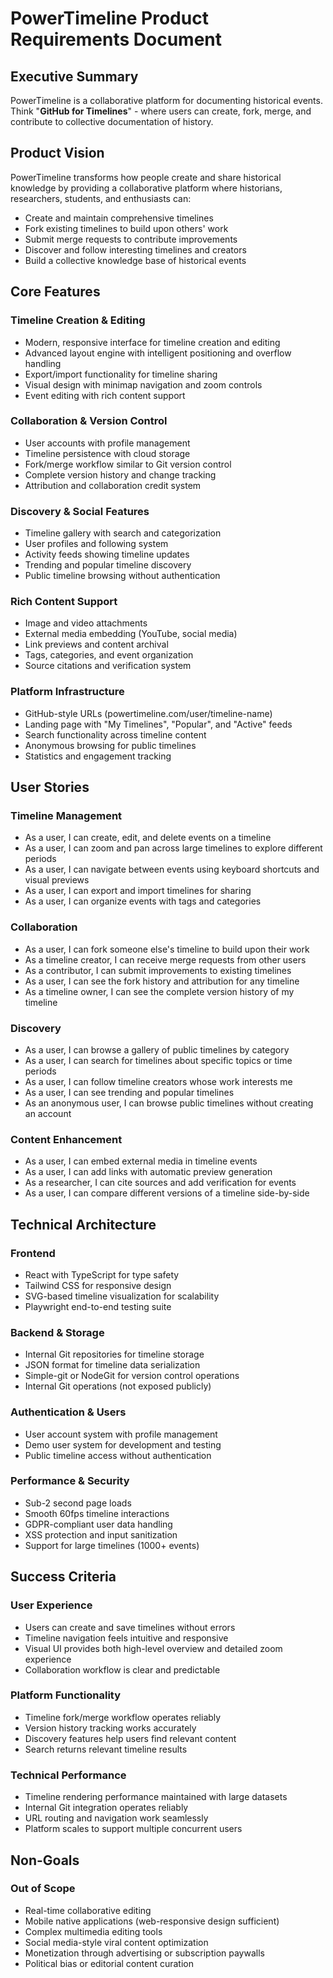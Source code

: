 # PowerTimeline Product Requirements Document

## Executive Summary
PowerTimeline is a collaborative platform for documenting historical events. Think "**GitHub for Timelines**" - where users can create, fork, merge, and contribute to collective documentation of history.

## Product Vision

PowerTimeline transforms how people create and share historical knowledge by providing a collaborative platform where historians, researchers, students, and enthusiasts can:
- Create and maintain comprehensive timelines
- Fork existing timelines to build upon others' work
- Submit merge requests to contribute improvements
- Discover and follow interesting timelines and creators
- Build a collective knowledge base of historical events

## Core Features

### Timeline Creation & Editing
- Modern, responsive interface for timeline creation and editing
- Advanced layout engine with intelligent positioning and overflow handling
- Export/import functionality for timeline sharing
- Visual design with minimap navigation and zoom controls
- Event editing with rich content support

### Collaboration & Version Control
- User accounts with profile management
- Timeline persistence with cloud storage
- Fork/merge workflow similar to Git version control
- Complete version history and change tracking
- Attribution and collaboration credit system

### Discovery & Social Features
- Timeline gallery with search and categorization
- User profiles and following system
- Activity feeds showing timeline updates
- Trending and popular timeline discovery
- Public timeline browsing without authentication

### Rich Content Support
- Image and video attachments
- External media embedding (YouTube, social media)
- Link previews and content archival
- Tags, categories, and event organization
- Source citations and verification system

### Platform Infrastructure
- GitHub-style URLs (powertimeline.com/user/timeline-name)
- Landing page with "My Timelines", "Popular", and "Active" feeds
- Search functionality across timeline content
- Anonymous browsing for public timelines
- Statistics and engagement tracking

## User Stories

### Timeline Management
- As a user, I can create, edit, and delete events on a timeline
- As a user, I can zoom and pan across large timelines to explore different periods
- As a user, I can navigate between events using keyboard shortcuts and visual previews
- As a user, I can export and import timelines for sharing
- As a user, I can organize events with tags and categories

### Collaboration
- As a user, I can fork someone else's timeline to build upon their work
- As a timeline creator, I can receive merge requests from other users
- As a contributor, I can submit improvements to existing timelines
- As a user, I can see the fork history and attribution for any timeline
- As a timeline owner, I can see the complete version history of my timeline

### Discovery
- As a user, I can browse a gallery of public timelines by category
- As a user, I can search for timelines about specific topics or time periods
- As a user, I can follow timeline creators whose work interests me
- As a user, I can see trending and popular timelines
- As an anonymous user, I can browse public timelines without creating an account

### Content Enhancement
- As a user, I can embed external media in timeline events
- As a user, I can add links with automatic preview generation
- As a researcher, I can cite sources and add verification for events
- As a user, I can compare different versions of a timeline side-by-side

## Technical Architecture

### Frontend
- React with TypeScript for type safety
- Tailwind CSS for responsive design
- SVG-based timeline visualization for scalability
- Playwright end-to-end testing suite

### Backend & Storage
- Internal Git repositories for timeline storage
- JSON format for timeline data serialization
- Simple-git or NodeGit for version control operations
- Internal Git operations (not exposed publicly)

### Authentication & Users
- User account system with profile management
- Demo user system for development and testing
- Public timeline access without authentication

### Performance & Security
- Sub-2 second page loads
- Smooth 60fps timeline interactions
- GDPR-compliant user data handling
- XSS protection and input sanitization
- Support for large timelines (1000+ events)

## Success Criteria

### User Experience
- Users can create and save timelines without errors
- Timeline navigation feels intuitive and responsive
- Visual UI provides both high-level overview and detailed zoom experience
- Collaboration workflow is clear and predictable

### Platform Functionality
- Timeline fork/merge workflow operates reliably
- Version history tracking works accurately
- Discovery features help users find relevant content
- Search returns relevant timeline results

### Technical Performance
- Timeline rendering performance maintained with large datasets
- Internal Git integration operates reliably
- URL routing and navigation work seamlessly
- Platform scales to support multiple concurrent users

## Non-Goals

### Out of Scope
- Real-time collaborative editing
- Mobile native applications (web-responsive design sufficient)
- Complex multimedia editing tools
- Social media-style viral content optimization
- Monetization through advertising or subscription paywalls
- Political bias or editorial content curation
